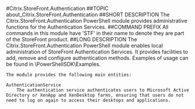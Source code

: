#Citrix.StoreFront.Authentication
##TOPIC
about_Citrix.StoreFront.Authentication
##SHORT DESCRIPTION
The Citrix.StoreFront.Authentication PowerShell module provides administrative functions for the Authentication Services.
##COMMAND PREFIX
All commands in this module have 'STF' in their name to denote they are part of the StoreFront product.
##LONG DESCRIPTION
The Citrix.StoreFront.Authentication PowerShell module enables local administration of StoreFront Authentication Services. It provides facilities to add, remove and configure authentication methods. Examples of usage can be found in <InstallPath>\PowerShellSDK\Examples. 

    The module provides the following main entities: 

    AuthenticationService 
        The authentication service authenticates users to Microsoft Active Directory or XenApp and XenDesktop farms, ensuring that users do not need to log on again to access their desktops and applications.
